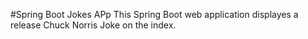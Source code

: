 #Spring Boot Jokes APp
This Spring Boot web application displayes a release
Chuck Norris Joke on the index.